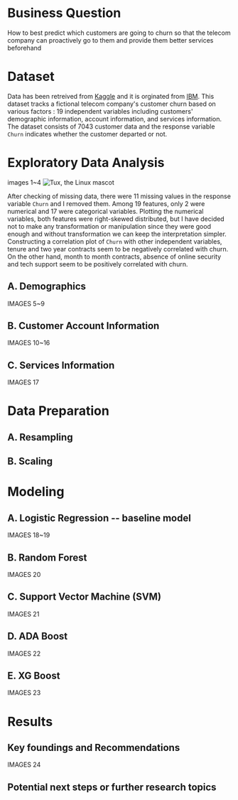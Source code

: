 # Business Question
How to best predict which customers are going to churn so that the telecom company can proactively go to them and provide them better services beforehand

# Dataset
Data has been retreived from [Kaggle](https://www.kaggle.com/datasets/blastchar/telco-customer-churn) and it is orginated from [IBM](https://www.ibm.com/docs/en/cognos-analytics/11.1.0?topic=samples-telco-customer-churn). This dataset tracks a fictional telecom company's customer churn based on various factors : 19 independent variables including customers' demographic information, account information, and services information. The dataset consists of 7043 customer data and the response variable `Churn` indicates whether the customer departed or not.

# Exploratory Data Analysis

images 1~4
![Tux, the Linux mascot](/assets/images/tux.png)

After checking of missing data, there were 11 missing values in the response variable `Churn` and I removed them. Among 19 features, only 2 were numerical and 17 were categorical variables. Plotting the numerical variables, both features were right-skewed distributed, but I have decided not to make any transformation or manipulation since they were good enough and without transformation we can keep the interpretation simpler. Constructing a correlation plot of `Churn` with other independent variables, tenure and two year contracts seem to be negatively correlated with churn. On the other hand, month to month contracts, absence of online security and tech support seem to be positively correlated with churn.

## A. Demographics

IMAGES 5~9


## B. Customer Account Information

IMAGES 10~16

## C. Services Information

IMAGES 17

# Data Preparation
## A. Resampling
## B. Scaling

# Modeling
## A. Logistic Regression -- baseline model
IMAGES 18~19
## B. Random Forest
IMAGES 20
## C. Support Vector Machine (SVM)
IMAGES 21
## D. ADA Boost
IMAGES 22
## E. XG Boost
IMAGES 23
# Results
## Key foundings and Recommendations
IMAGES 24
## Potential next steps or further research topics
